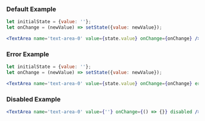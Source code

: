 ### Default Example

```jsx
let initialState = {value: ''};
let onChange = (newValue) => setState({value: newValue});

<TextArea name='text-area-0' value={state.value} onChange={onChange} />
```

### Error Example

```jsx
let initialState = {value: ''};
let onChange = (newValue) => setState({value: newValue});

<TextArea name='text-area-0' value={state.value} onChange={onChange} error />
```

### Disabled Example

```jsx
<TextArea name='text-area-0' value={''} onChange={() => {}} disabled />
```